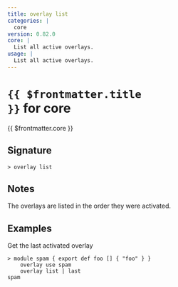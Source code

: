 ```yaml
---
title: overlay list
categories: |
  core
version: 0.82.0
core: |
  List all active overlays.
usage: |
  List all active overlays.
---
```


# <code>{{ $frontmatter.title }}</code> for core

<div class='command-title'>{{ $frontmatter.core }}</div>

## Signature

```> overlay list ```

## Notes
The overlays are listed in the order they were activated.
## Examples

Get the last activated overlay
```shell
> module spam { export def foo [] { "foo" } }
    overlay use spam
    overlay list | last
spam
```
